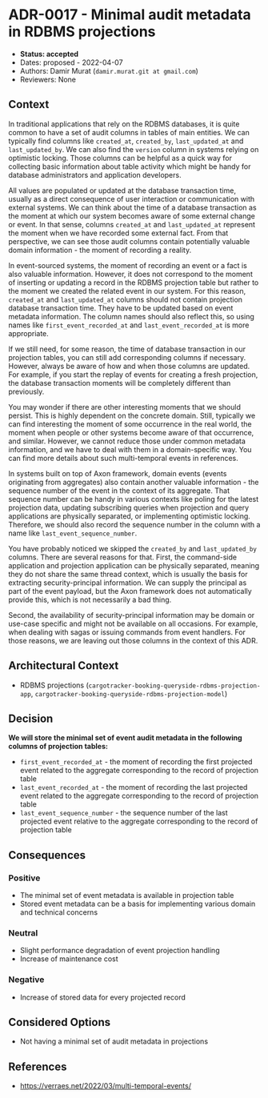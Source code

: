 # ADR-0017 - Minimal audit metadata in RDBMS projections
* **Status: accepted**
* Dates: proposed - 2022-04-07
* Authors: Damir Murat (`damir.murat.git at gmail.com`)
* Reviewers: None

## Context
In traditional applications that rely on the RDBMS databases, it is quite common to have a set of audit columns in tables of main entities. We can typically find columns like `created_at`,
`created_by`, `last_updated_at` and `last_updated_by`. We can also find the `version` column in systems relying on optimistic locking. Those columns can be helpful as a quick way for collecting
basic information about table activity which might be handy for database administrators and application developers.

All values are populated or updated at the database transaction time, usually as a direct consequence of user interaction or communication with external systems. We can think about the time of a
database transaction as the moment at which our system becomes aware of some external change or event. In that sense, columns `created_at` and `last_updated_at` represent the moment when we have
recorded some external fact. From that perspective, we can see those audit columns contain potentially valuable domain information - the moment of recording a reality.

In event-sourced systems, the moment of recording an event or a fact is also valuable information. However, it does not correspond to the moment of inserting or updating a record in the RDBMS
projection table but rather to the moment we created the related event in our system. For this reason, `created_at` and `last_updated_at` columns should not contain projection database transaction
time. They have to be updated based on event metadata information. The column names should also reflect this, so using names like `first_event_recorded_at` and `last_event_recorded_at` is more
appropriate.

If we still need, for some reason, the time of database transaction in our projection tables, you can still add corresponding columns if necessary. However, always be aware of how and when those
columns are updated. For example, if you start the replay of events for creating a fresh projection, the database transaction moments will be completely different than previously.

You may wonder if there are other interesting moments that we should persist. This is highly dependent on the concrete domain. Still, typically we can find interesting the moment of some occurrence
in the real world, the moment when people or other systems become aware of that occurrence, and similar. However, we cannot reduce those under common metadata information, and we have to deal with
them in a domain-specific way. You can find more details about such multi-temporal events in references.

In systems built on top of Axon framework, domain events (events originating from aggregates) also contain another valuable information - the sequence number of the event in the context of its
aggregate. That sequence number can be handy in various contexts like poling for the latest projection data, updating subscribing queries when projection and query applications are physically
separated, or implementing optimistic locking. Therefore, we should also record the sequence number in the column with a name like `last_event_sequence_number`.

You have probably noticed we skipped the `created_by` and `last_updated_by` columns. There are several reasons for that. First, the command-side application and projection application can be
physically separated, meaning they do not share the same thread context, which is usually the basis for extracting security-principal information. We can supply the principal as part of the event
payload, but the Axon framework does not automatically provide this, which is not necessarily a bad thing.

Second, the availability of security-principal information may be domain or use-case specific and might not be available on all occasions. For example, when dealing with sagas or issuing commands
from event handlers. For those reasons, we are leaving out those columns in the context of this ADR.

## Architectural Context
* RDBMS projections (`cargotracker-booking-queryside-rdbms-projection-app`, `cargotracker-booking-queryside-rdbms-projection-model`)

## Decision
**We will store the minimal set of event audit metadata in the following  columns of projection tables:**
- `first_event_recorded_at` - the moment of recording the first projected event related to the aggregate corresponding to the record of projection table
- `last_event_recorded_at` - the moment of recording the last projected event related to the aggregate corresponding to the record of projection table
- `last_event_sequence_number` - the sequence number of the last projected event relative to the aggregate corresponding to the record of projection table

## Consequences
### Positive
- The minimal set of event metadata is available in projection table
- Stored event metadata can be a basis for implementing various domain and technical concerns

### Neutral
- Slight performance degradation of event projection handling
- Increase of maintenance cost

### Negative
- Increase of stored data for every projected record

## Considered Options
- Not having a minimal set of audit metadata in projections

## References
- https://verraes.net/2022/03/multi-temporal-events/
